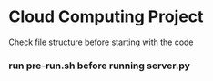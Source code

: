 <h1>Cloud Computing Project</h1>

Check file structure before starting with the code
<br>
<h3> run pre-run.sh before running server.py </h3>
